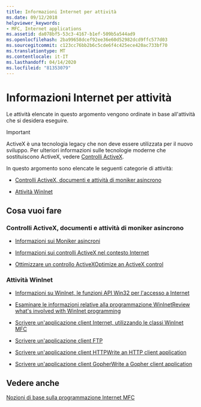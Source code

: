```yaml
---
title: Informazioni Internet per attività
ms.date: 09/12/2018
helpviewer_keywords:
- MFC, Internet applications
ms.assetid: da078bf5-53c3-4167-b1ef-509b5a544ad9
ms.openlocfilehash: 2ba99658dcef92ee36e60d52982dcd9ffc577d03
ms.sourcegitcommit: c123cc76bb2b6c5cde6f4c425ece420ac733bf70
ms.translationtype: MT
ms.contentlocale: it-IT
ms.lasthandoff: 04/14/2020
ms.locfileid: "81353079"
---
```

# <a name="internet-information-by-task"></a>Informazioni Internet per attività

Le attività elencate in questo argomento vengono ordinate in base all'attività che si desidera eseguire.

>[!IMPORTANT]
> ActiveX è una tecnologia legacy che non deve essere utilizzata per il nuovo sviluppo. Per ulteriori informazioni sulle tecnologie moderne che sostituiscono ActiveX, vedere [Controlli ActiveX](activex-controls.md).

In questo argomento sono elencate le seguenti categorie di attività:

- [Controlli ActiveX, documenti e attività di moniker asincrono](#_core_activex_controls.2c_.documents_and_asynchronous_moniker_tasks)

- [Attività WinInet](#_core_wininet_tasks)

## <a name="what-do-you-want-to-do"></a>Cosa vuoi fare

### <a name="activex-controls-documents-and-asynchronous-moniker-tasks"></a><a name="_core_activex_controls.2c_.documents_and_asynchronous_moniker_tasks"></a>Controlli ActiveX, documenti e attività di moniker asincrono

- [Informazioni sui Moniker asincroni](../mfc/asynchronous-monikers-on-the-internet.md)

- [Informazioni sui controlli ActiveX nel contesto Internet](../mfc/activex-controls-on-the-internet.md)

- [Ottimizzare un controllo ActiveXOptimize an ActiveX control](../mfc/mfc-activex-controls-optimization.md)

### <a name="wininet-tasks"></a><a name="_core_wininet_tasks"></a>Attività WinInet

- [Informazioni su WinInet, le funzioni API Win32 per l'accesso a Internet](../mfc/wininet-basics.md)

- [Esaminare le informazioni relative alla programmazione WinInetReview what's involved with WinInet programming](../mfc/win32-internet-extensions-wininet.md)

- [Scrivere un'applicazione client Internet, utilizzando le classi WinInet MFC](../mfc/writing-an-internet-client-application-using-mfc-wininet-classes.md)

- [Scrivere un'applicazione client FTP](../mfc/steps-in-a-typical-ftp-client-application.md)

- [Scrivere un'applicazione client HTTPWrite an HTTP client application](../mfc/steps-in-a-typical-http-client-application.md)

- [Scrivere un'applicazione client GopherWrite a Gopher client application](../mfc/steps-in-a-typical-gopher-client-application.md)

## <a name="see-also"></a>Vedere anche

[Nozioni di base sulla programmazione Internet MFC](../mfc/mfc-internet-programming-basics.md)
